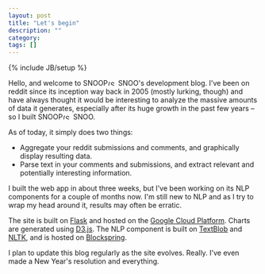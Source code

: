 ```yaml
---
layout: post
title: "Let's begin"
description: ""
category: 
tags: []
---
```

{% include JB/setup %}

Hello, and welcome to <span class="logo logo-small">SNOOP<img src="{{ ASSET_PATH }}snoopsnoo/img/logo_sm.png" alt="(SnoopSnoo Logo)" width="21" height="10">SNOO</span>'s development blog. I've been on reddit since its inception way back in 2005 (mostly lurking, though) and have always thought it would be interesting to analyze the massive amounts of data it generates, especially after its huge growth in the past few years – so I built <span class="logo logo-small">SNOOP<img src="{{ ASSET_PATH }}snoopsnoo/img/logo_sm.png" alt="(SnoopSnoo Logo)" width="21" height="10">SNOO</span>.

As of today, it simply does two things:

* Aggregate your reddit submissions and comments, and graphically display resulting data.
* Parse text in your comments and submissions, and extract relevant and potentially interesting information.


I built the web app in about three weeks, but I've been working on its NLP components for a couple of months now. I'm still new to NLP and as I try to wrap my head around it, results may often be erratic. 

The site is built on [Flask](http://flask.pocoo.org/) and hosted on the [Google Cloud Platform](https://cloud.google.com/). Charts are generated using [D3.js](https://d3js.org/). The NLP component is built on [TextBlob](https://github.com/sloria/TextBlob) and [NLTK](http://www.nltk.org/), and is hosted on [Blockspring](https://www.blockspring.com/).


I plan to update this blog regularly as the site evolves. Really. I've even made a New Year's resolution and everything.